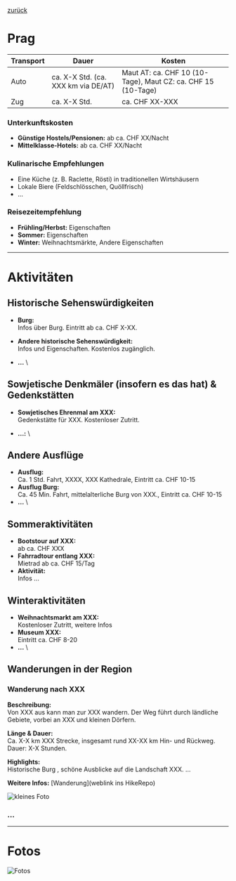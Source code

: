 [zurück](../Land.md)

# Prag

| Transport | Dauer | Kosten |
|-----------|--------|---------|
| Auto      | ca. X-X Std. (ca. XXX km via DE/AT) | Maut AT: ca. CHF 10 (10-Tage), Maut CZ: ca. CHF 15 (10-Tage) |
| Zug       | ca. X-X Std. | ca. CHF XX-XXX |

### Unterkunftskosten
- **Günstige Hostels/Pensionen:** ab ca. CHF XX/Nacht  
- **Mittelklasse-Hotels:** ab ca. CHF XX/Nacht

### Kulinarische Empfehlungen
- Eine Küche (z. B. Raclette, Rösti) in traditionellen Wirtshäusern  
- Lokale Biere (Feldschlösschen, Quöllfrisch)  
- ...

### Reisezeitempfehlung
- **Frühling/Herbst:** Eigenschaften  
- **Sommer:** Eigenschaften  
- **Winter:** Weihnachtsmärkte, Andere Eigenschaften

---

# Aktivitäten

## Historische Sehenswürdigkeiten
- **Burg:**  \
  Infos über Burg. Eintritt ab ca. CHF X-XX.
  
- **Andere historische Sehenswürdigkeit:**  \
  Infos und Eigenschaften. Kostenlos zugänglich.

- **...** \
  

## Sowjetische Denkmäler (insofern es das hat) & Gedenkstätten 
- **Sowjetisches Ehrenmal am XXX:**  \
  Gedenkstätte für XXX. Kostenloser Zutritt.

- **...:** \

## Andere Ausflüge
- **Ausflug:** \
  Ca. 1 Std. Fahrt, XXXX, XXX Kathedrale, Eintritt ca. CHF 10-15  
- **Ausflug Burg:** \
  Ca. 45 Min. Fahrt, mittelalterliche Burg von XXX., Eintritt ca. CHF 10-15
- **...** \

## Sommeraktivitäten
- **Bootstour auf XXX:** \
  ab ca. CHF XXX  
- **Fahrradtour entlang XXX:** \
  Mietrad ab ca. CHF 15/Tag  
- **Aktivität:** \
  Infos ...

## Winteraktivitäten
- **Weihnachtsmarkt am XXX:** \
  Kostenloser Zutritt, weitere Infos  
- **Museum XXX:** \
  Eintritt ca. CHF 8-20
- **...** \

## Wanderungen in der Region

### Wanderung nach XXX
**Beschreibung:**  
Von XXX aus kann man zur XXX wandern. Der Weg führt durch ländliche Gebiete, vorbei an XXX und kleinen Dörfern.

**Länge & Dauer:**  
Ca. X-X km XXX Strecke, insgesamt rund XX-XX km Hin- und Rückweg. Dauer: X-X Stunden.

**Highlights:**  
Historische Burg , schöne Ausblicke auf die Landschaft XXX. ...

**Weitere Infos:** [Wanderung](weblink ins HikeRepo)

![kleines Foto](Foto.png)

### ...


---

# Fotos
![Fotos](Fotos.png)
